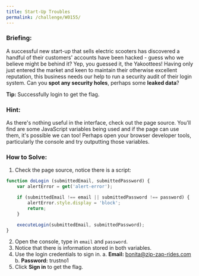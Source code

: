 ```yaml
---
title: Start-Up Troubles
permalink: /challenge/W0155/
---
```


### Briefing: 
A successful new start-up that sells electric scooters has discovered a handful of their customers' accounts have been hacked - guess who we believe might be behind it? Yep, you guessed it, the Yakoottees! Having only just entered the market and keen to maintain their otherwise excellent reputation, this business needs our help to run a security audit of their login system. Can you **spot any security holes**, perhaps some **leaked data**?

**Tip:** Successfully login to get the flag. 

### Hint: 
As there's nothing useful in the interface, check out the page source. You'll find are some JavaScript variables being used and if the page can use them, it's possible we can too! Perhaps open your browser developer tools, particularly the console and try outputting those variables.

### How to Solve: 
1. Check the page source, notice there is a script:
```js
function doLogin (submittedEmail, submittedPassword) {
    var alertError = get('alert-error');

    if (submittedEmail !== email || submittedPassword !== password) {
        alertError.style.display = 'block';
        return;
    }

    executeLogin(submittedEmail, submittedPassword);
}     
```
2. Open the console, type in `email` and `password`.
3. Notice that there is information stored in both variables.
4. Use the login credentials to sign in.
a. **Email:** bonita@zip-zap-rides.com
b. **Password:** trustno1
5. Click **Sign in** to get the flag.